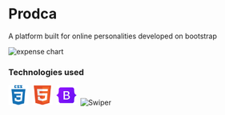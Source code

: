 # Prodca

A platform built for online personalities developed on bootstrap

![expense chart](https://user-images.githubusercontent.com/93996532/174482978-3b66785e-3f2a-45b4-b623-4fa52eebe2be.png)

### Technologies used
  <img src="https://github.com/devicons/devicon/blob/master/icons/css3/css3-plain-wordmark.svg"  title="CSS3" alt="CSS" width="40" height="40"/>&nbsp;
  <img src="https://github.com/devicons/devicon/blob/master/icons/html5/html5-original.svg" title="HTML5" alt="HTML" width="40" height="40"/>&nbsp;
  <img src="https://github.com/devicons/devicon/blob/master/icons/bootstrap/bootstrap-original.svg" title="bootstrap" alt="bootstrap" width="40" height="40"/>&nbsp;
    ![Swiper](https://a11ybadges.com/badge?logo=swiper)

